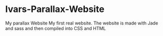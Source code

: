 # Ivars-Parallax-Website
My parallax Website
My first real website.
The website is made with Jade and sass and then compiled into CSS and HTML
